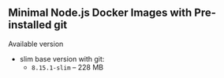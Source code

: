 Minimal Node.js Docker Images with Pre-installed git
-----------------------------

Available version

- slim base version with git:
  - `8.15.1-slim` – 228 MB
